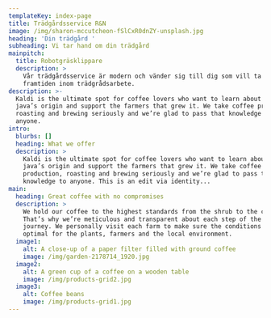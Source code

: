 ```yaml
---
templateKey: index-page
title: Trädgårdsservice R&N
image: /img/sharon-mccutcheon-fSlCxR0dnZY-unsplash.jpg
heading: 'Din trädgård '
subheading: Vi tar hand om din trädgård
mainpitch:
  title: Robotgräsklippare
  description: >
    Vår trädgårdsservice är modern och vänder sig till dig som vill ta del av
    framtiden inom trädgrådsarbete. 
description: >-
  Kaldi is the ultimate spot for coffee lovers who want to learn about their
  java’s origin and support the farmers that grew it. We take coffee production,
  roasting and brewing seriously and we’re glad to pass that knowledge to
  anyone.
intro:
  blurbs: []
  heading: What we offer
  description: >
    Kaldi is the ultimate spot for coffee lovers who want to learn about their
    java’s origin and support the farmers that grew it. We take coffee
    production, roasting and brewing seriously and we’re glad to pass that
    knowledge to anyone. This is an edit via identity...
main:
  heading: Great coffee with no compromises
  description: >
    We hold our coffee to the highest standards from the shrub to the cup.
    That’s why we’re meticulous and transparent about each step of the coffee’s
    journey. We personally visit each farm to make sure the conditions are
    optimal for the plants, farmers and the local environment.
  image1:
    alt: A close-up of a paper filter filled with ground coffee
    image: /img/garden-2178714_1920.jpg
  image2:
    alt: A green cup of a coffee on a wooden table
    image: /img/products-grid2.jpg
  image3:
    alt: Coffee beans
    image: /img/products-grid1.jpg
---
```


